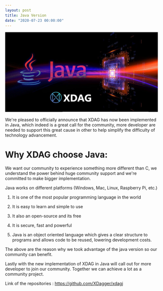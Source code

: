 ```yaml
---
layout: post
title: Java Version
date: "2020-07-23 00:00:00"
---
```



![Java Image](/assets/images/photo_2020-07-22_20-48-19.jpg)

We're pleased to officially announce that XDAG has now been implemented in Java, which indeed is a great call for the community, more developer are needed to support this great cause in other to help simplify the difficulty of technology advancement.

# Why XDAG choose Java:

We want our community to experience something more different than C, we understand the power behind huge community support and we're committed to make bigger implementation.

Java works on different platforms (Windows, Mac, Linux, Raspberry Pi, etc.)

1. It is one of the most popular programming language in the world

2. It is easy to learn and simple to use

3. It also an open-source and its free

4. It is secure, fast and powerful

5. Java is an object oriented language which gives a clear structure to programs and allows code to be reused, lowering development costs.

The above are the reason why  we took advantage of the java version so our community can benefit. 

Lastly with the new implementation of XDAG in Java will call out for more developer to join our community. Together we can achieve a lot as a community project.

Link of the repositories : https://github.com/XDagger/xdagj

